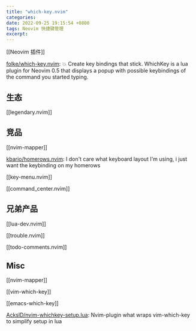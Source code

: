 ```yaml
---
title: "which-key.nvim"
categories: 
date: 2022-09-25 19:15:54 +0800
tags: Neovim 快捷键管理
excerpt: 
---
```


[[Neovim 插件]]


[folke/which-key.nvim](https://github.com/folke/which-key.nvim): 💥 Create key bindings that stick. WhichKey is a lua plugin for Neovim 0.5 that displays a popup with possible keybindings of the command you started typing.

## 生态

[[legendary.nvim]]

## 竞品

[[nvim-mapper]]

[kbario/homerows.nvim](https://github.com/kbario/homerows.nvim): I don't care what keyboard layout I'm using, i just want the keybinding on my homerows

[[key-menu.nvim]]

[[command_center.nvim]]

## 兄弟产品

[[lua-dev.nvim]]

[[trouble.nvim]]

[[todo-comments.nvim]]


## Misc

[[nvim-mapper]]

[[vim-which-key]]

[[emacs-which-key]]


[AckslD/nvim-whichkey-setup.lua](https://github.com/AckslD/nvim-whichkey-setup.lua): Nvim-plugin what wraps vim-which-key to simplify setup in lua






